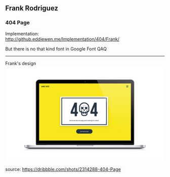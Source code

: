 ## Frank Rodriguez
### 404 Page

Implementation:  
<http://github.eddiewen.me/Implementation/404/Frank/>

But there is no that kind font in Google Font QAQ

----
Frank's design
![404](images/Desktop.jpg)

source: <https://dribbble.com/shots/2314288-404-Page>